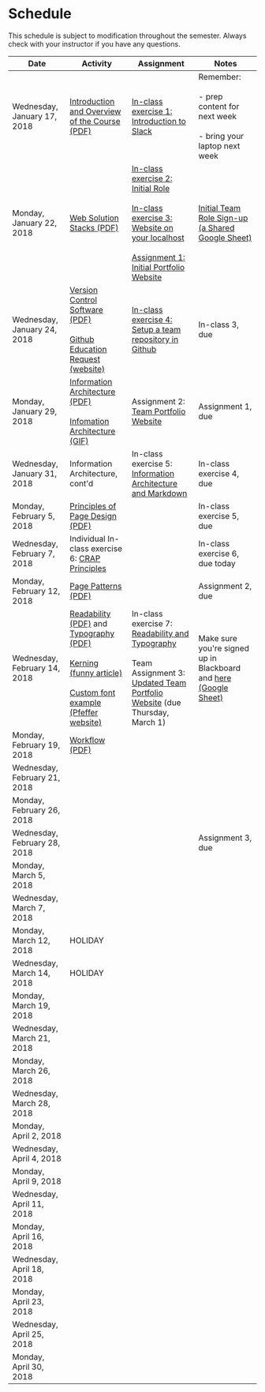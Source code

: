 # Schedule
This schedule is subject to modification throughout the semester.  Always check with your instructor if you have any questions.


| Date                         | Activity                                                     | Assignment                                                   | Notes                                                        |
| ---------------------------- | ------------------------------------------------------------ | ------------------------------------------------------------ | ------------------------------------------------------------ |
| Wednesday, January 17, 2018  | [Introduction and Overview of the Course (PDF)](lecture01-introduction/Introduction.pdf) | [In-class exercise 1: Introduction to Slack](inclass01-introduction-to-slack/instructions.md) | Remember: <br /><br />- prep content for next week<br /><br />- bring your laptop next week |
| Monday, January 22, 2018     | [Web Solution Stacks (PDF)](lecture02-web-solution-stacks/web-solution-stacks.pdf) | [In-class exercise 2: Initial Role](inclass02-initial-role/instructions.md) <br /><br />[In-class exercise 3: Website on your localhost](inclass03-localhost/instructions.md)<br /><br />[Assignment 1: Initial Portfolio Website](assignment01-portfolio/instructions.md) | [Initial Team Role Sign-up (a Shared Google Sheet)](https://goo.gl/pJcXcH) |
| Wednesday, January 24, 2018  | [Version Control Software (PDF)](lecture03-repositories/version-control-software.pdf)<br /><br />[Github Education Request (website)](https://education.github.com/) | [In-class exercise 4: Setup a team repository in Github](inclass04-team-repository/instructions.md) | In-class 3, due                                              |
| Monday, January 29, 2018     | [Information Architecture (PDF)](lecture04-information-architecture/information-architecture.pdf)<br /><br />[Infomation Architecture (GIF)](lecture04-information-architecture/information-architecture.gif) | Assignment 2: [Team Portfolio Website](assignment02-team-portfolio/instructions.md) | Assignment 1, due                                            |
| Wednesday, January 31, 2018  | Information Architecture, cont'd                             | In-class exercise 5: [Information Architecture and Markdown](inclass05-ia-and-markdown/instructions.md) | In-class exercise 4, due                                     |
| Monday, February 5, 2018     | [Principles of Page Design (PDF)](lecture06-principles-of-page-design/principles-of-page-design.pdf) |                                                              | In-class exercise 5, due                                     |
| Wednesday, February 7, 2018  | Individual In-class exercise 6: [CRAP Principles](inclass06-crap-principles/instructions.md) |                                                              | In-class exercise 6, due today                               |
| Monday, February 12, 2018    | [Page Patterns (PDF)](lecture07-page-patterns/page-patterns.pdf) |                                                              | Assignment 2, due                                            |
| Wednesday, February 14, 2018 | [Readability (PDF)](lecture08-readability-and-typography/readability.pdf) and [Typography (PDF)](lecture08-readability-and-typography/typography.pdf)<br><br>[Kerning (funny article)](https://www.boredpanda.com/funny-importance-of-kerning/)<br><br>[Custom font example (Pfeffer website)](http://charlespfeffer.com/) | In-class exercise 7: [Readability and Typography](inclass07-readability-typography/instructions.md)<br><br>Team Assignment 3: [Updated Team Portfolio Website](assignment03-updated-team-portfolio/instructions.md) (due Thursday, March 1) | Make sure you're signed up in Blackboard and [here (Google Sheet)](https://docs.google.com/spreadsheets/d/1tr-2N5eyOeOvl-trGyCqBxuTNocj-ePOptHrkEyuiJ8/edit#gid=0) |
| Monday, February 19, 2018    | [Workflow (PDF)](lecture09-workflow/workflow.pdf)            |                                                              |                                                              |
| Wednesday, February 21, 2018 |                                                              |                                                              |                                                              |
| Monday, February 26, 2018    |                                                              |                                                              |                                                              |
| Wednesday, February 28, 2018 |                                                              |                                                              | Assignment 3, due                                            |
| Monday, March 5, 2018        |                                                              |                                                              |                                                              |
| Wednesday, March 7, 2018     |                                                              |                                                              |                                                              |
| Monday, March 12, 2018       | HOLIDAY                                                      |                                                              |                                                              |
| Wednesday, March 14, 2018    | HOLIDAY                                                      |                                                              |                                                              |
| Monday, March 19, 2018       |                                                              |                                                              |                                                              |
| Wednesday, March 21, 2018    |                                                              |                                                              |                                                              |
| Monday, March 26, 2018       |                                                              |                                                              |                                                              |
| Wednesday, March 28, 2018    |                                                              |                                                              |                                                              |
| Monday, April 2, 2018        |                                                              |                                                              |                                                              |
| Wednesday, April 4, 2018     |                                                              |                                                              |                                                              |
| Monday, April 9, 2018        |                                                              |                                                              |                                                              |
| Wednesday, April 11, 2018    |                                                              |                                                              |                                                              |
| Monday, April 16, 2018       |                                                              |                                                              |                                                              |
| Wednesday, April 18, 2018    |                                                              |                                                              |                                                              |
| Monday, April 23, 2018       |                                                              |                                                              |                                                              |
| Wednesday, April 25, 2018    |                                                              |                                                              |                                                              |
| Monday, April 30, 2018       |                                                              |                                                              |                                                              |
